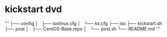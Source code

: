 # kickstart dvd

'''
├── config
│   ├── isolinux.cfg
│   └── ks.cfg
├── iso
├── kickstart.sh
├── post
│   ├── CentOS-Base.repo
│   └── post.sh
└── README.md
'''
